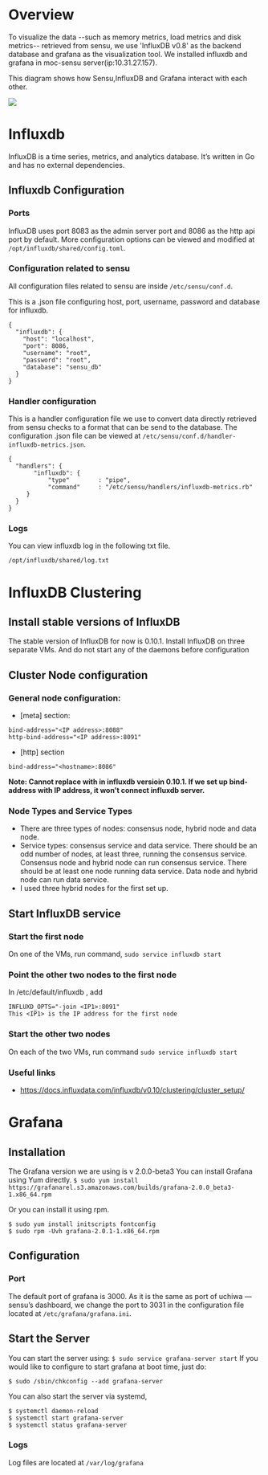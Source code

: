 # Overview
To visualize the data --such as memory metrics, load metrics and disk metrics-- retrieved from sensu, we use 'InfluxDB v0.8' as the backend database and grafana as the visualization tool. We installed influxdb and grafana in moc-sensu server(ip:10.31.27.157). 

This diagram shows how Sensu,InfluxDB and Grafana interact with each other. 

![](_static/influxdb.png)

# Influxdb 

InfluxDB is a time series, metrics, and analytics database. It’s written in Go and has no external dependencies. 

## Influxdb Configuration

### Ports
InfluxDB uses port 8083 as the admin server port and 8086 as the http api port by default. More configuration options can be viewed and modified at ```/opt/influxdb/shared/config.toml```.

### Configuration related to sensu
All configuration files related to sensu are inside ```/etc/sensu/conf.d```.

This is a .json file configuring host, port, username, password and database for influxdb. 
```
{
  "influxdb": {
    "host": "localhost",
    "port": 8086,
    "username": "root",
    "password": "root",
    "database": "sensu_db"
  }
}
```

### Handler configuration
This is a handler configuration file we use to convert data directly retrieved from sensu checks to a format that can be send to the database. The configuration .json file can be viewed at ```/etc/sensu/conf.d/handler-influxdb-metrics.json```. 
```
{
  "handlers": {
       "influxdb": {
           "type"        : "pipe",
           "command"     : "/etc/sensu/handlers/influxdb-metrics.rb"
     }
  }
}
```


### Logs
You can view influxdb log in the following txt file.
```
/opt/influxdb/shared/log.txt
```

# InfluxDB Clustering

## Install  stable versions of InfluxDB
The stable version of InfluxDB for now is 0.10.1. Install InfluxDB on three separate VMs. And do not start any of the daemons before configuration

## Cluster Node configuration

### General node configuration:
* [meta] section:

```
bind-address="<IP address>:8088"
http-bind-address="<IP address>:8091"
```
* [http] section

```
bind-address="<hostname>:8086"
```

**Note: Cannot replace <hostname>  with <IP address> in influxdb versioin 0.10.1. If we set up bind-address with IP address, it won't connect influxdb server.**

### Node Types and Service Types
* There are three types of nodes: consensus node, hybrid node and data node.
* Service types: consensus service and data service. There should be an odd number of nodes, at least three, running the consensus service. Consensus node and hybrid node can run consensus service. There should be at least one node running data service. Data node and hybrid node can run data service. 
* I used three hybrid nodes for the first set up. 

## Start InfluxDB service

### Start the first node

   On one of the VMs, run command, ```sudo service influxdb start```

### Point the other two nodes to the first node

   In /etc/default/influxdb , add 
```
INFLUXD_OPTS="-join <IP1>:8091"
This <IP1> is the IP address for the first node
```

### Start the other two nodes
On each of the two VMs, run command ```sudo service influxdb start```

### Useful links
* https://docs.influxdata.com/influxdb/v0.10/clustering/cluster_setup/

# Grafana

## Installation
The Grafana version we are using is v 2.0.0-beta3
You can install Grafana using Yum directly. 
```$ sudo yum install https://grafanarel.s3.amazonaws.com/builds/grafana-2.0.0_beta3-1.x86_64.rpm```

Or you can install it using rpm.
```
$ sudo yum install initscripts fontconfig
$ sudo rpm -Uvh grafana-2.0.1-1.x86_64.rpm
```

## Configuration

### Port
The default port of grafana is 3000. As it is the same as port of uchiwa — sensu’s dashboard, we change the port to 3031 in the configuration file located at ```/etc/grafana/grafana.ini```.

## Start the Server
You can start the server using: ```$ sudo service grafana-server start```
If you would like to configure to start grafana at boot time, just do:
```
$ sudo /sbin/chkconfig --add grafana-server
```
You can also start the server via systemd,
```
$ systemctl daemon-reload
$ systemctl start grafana-server
$ systemctl status grafana-server
```

### Logs
Log files are located at ```/var/log/grafana```


